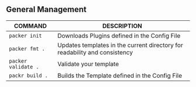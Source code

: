 ## General Management
COMMAND | DESCRIPTION
---|---
`packer init ` | Downloads Plugins defined in the Config File
`packer fmt .` | Updates templates in the current directory for readability and consistency
`packer validate .` | Validate your template
`packr build .` | Builds the Template defined in the Config File



